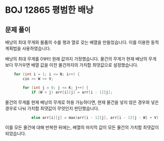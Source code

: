 # BOJ 12865 평범한 배낭
## 문제 풀이
배낭의 최대 무게와 물품의 수를 행과 열로 갖는 배열을 만들었습니다. 이를 이용한 동적 계획법을 사용하였습니다.

배낭의 최대 무게를 0부터 원래 값까지 가정했습니다. 물건의 무게가 현재 배낭의 무게보다 무거우면 배열 값을 이전 물건까지의 가치합 최댓값으로 설정했습니다.

```C++
    for (int i = 1; i <= N; i++) {
        cin >> W >> V;

        for (int j = 0; j <= K; j++) {
            if (W > j) arr[i][j] = arr[i - 1][j];
```

물건의 무게를 현재 배낭의 무게로 허용 가능하다면, 현재 물건을 넣지 않은 경우와 넣은 경우로 나눠 가치합 최댓값이 무엇인지 판단했습니다. 

```C++
            else arr[i][j] = max(arr[i - 1][j], arr[i - 1][j - W] + V);
```

이를 모든 물건에 대해 반복한 뒤에는, 배열의 마지막 값이 모든 물건의 가치합 최댓값이 되었습니다.
